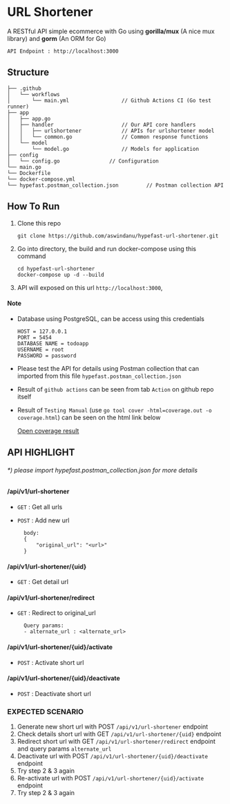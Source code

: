 # URL Shortener
A RESTful API simple ecommerce
with Go using **gorilla/mux** (A nice mux library) and **gorm** (An ORM for Go)

```
API Endpoint : http://localhost:3000
```

## Structure
```
├── .github
│   └── workflows
│       └── main.yml	 		 	 // Github Actions CI (Go test runner)
├── app
│   ├── app.go
│   ├── handler          		 	 // Our API core handlers
│   │   ├── urlshortener  		 	 // APIs for urlshortener model
│   │   └── common.go    		 	 // Common response functions
│   └── model
│       └── model.go	 		 	 // Models for application
├── config
│   └── config.go 	 		 	 // Configuration
└── main.go
└── Dockerfile
└── docker-compose.yml
└── hypefast.postman_collection.json 	 	 // Postman collection API
```

## How To Run

1. Clone this repo

	```
	git clone https://github.com/aswindanu/hypefast-url-shortener.git
	```

2. Go into directory, the build and run docker-compose using this command

	```
	cd hypefast-url-shortener
	docker-compose up -d --build
	```

3. API will exposed on this url `http://localhost:3000`, 

#### Note
- Database using PostgreSQL, can be access using this credentials 

	```
	HOST = 127.0.0.1
	PORT = 5454
	DATABASE NAME = todoapp
	USERNAME = root
	PASSWORD = password
	```

- Please test the API for details using Postman collection that can imported from this file `hypefast.postman_collection.json`

- Result of `github actions` can be seen from tab `Action` on github repo itself

- Result of `Testing Manual` (use `go tool cover -html=coverage.out -o coverage.html`) can be seen on the html link below

	[Open coverage result](/coverage.html "Test Result")

## API HIGHLIGHT 
###### *) please import hypefast.postman_collection.json for more details

#### /api/v1/url-shortener
* `GET` : Get all urls
* `POST` : Add new url
	
		body: 
		{
			"original_url": "<url>"
		}

#### /api/v1/url-shortener/{uid}
* `GET` : Get detail url

#### /api/v1/url-shortener/redirect
* `GET` : Redirect to original_url

		Query params:
		- alternate_url : <alternate_url>

#### /api/v1/url-shortener/{uid}/activate
* `POST` : Activate short url

#### /api/v1/url-shortener/{uid}/deactivate
* `POST` : Deactivate short url


### EXPECTED SCENARIO

1. Generate new short url with POST `/api/v1/url-shortener` endpoint
2. Check details short url with GET `/api/v1/url-shortener/{uid}` endpoint
3. Redirect short url with GET `/api/v1/url-shortener/redirect` endpoint and query params `alternate_url`
4. Deactivate url with POST `/api/v1/url-shortener/{uid}/deactivate` endpoint
5. Try step 2 & 3 again
6. Re-activate url with POST `/api/v1/url-shortener/{uid}/activate` endpoint
7. Try step 2 & 3 again
